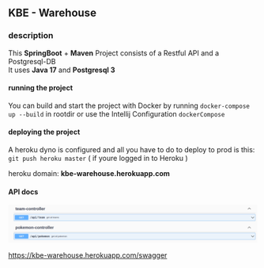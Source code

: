## KBE - Warehouse

### description

This **SpringBoot** + **Maven** Project consists of a Restful API and a Postgresql-DB<br/>
It uses **Java 17** and **Postgresql 3**<br/>

#### running the project

You can build and start the project with Docker by running  `docker-compose up --build` in rootdir or use the Intellij
Configuration `dockerCompose` <br/>

#### deploying the project

A heroku dyno is configured and all you have to do to deploy to prod is this: `git push heroku master` ( if youre logged
in to Heroku )

heroku domain: **kbe-warehouse.herokuapp.com**

#### API docs

![alt text](./readMeResources/swagger.png)

https://kbe-warehouse.herokuapp.com/swagger
